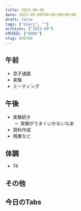 ```yaml
---
title: 2022-09-06
date: 2022-09-06T00:00:00+09:00
draft: false
tags: ["diary", ""]
archives: ["2022-09"]
n年日記: ["0906"]
slug: 830788
---
```

## 午前
- 息子通園
- 実験
- ミーティング
## 午後
- 実験続き
  - 実験がうまくいかないなあ
- 資料作成
- 残業など
## 体調
- 74
## その他
## 今日のTabs